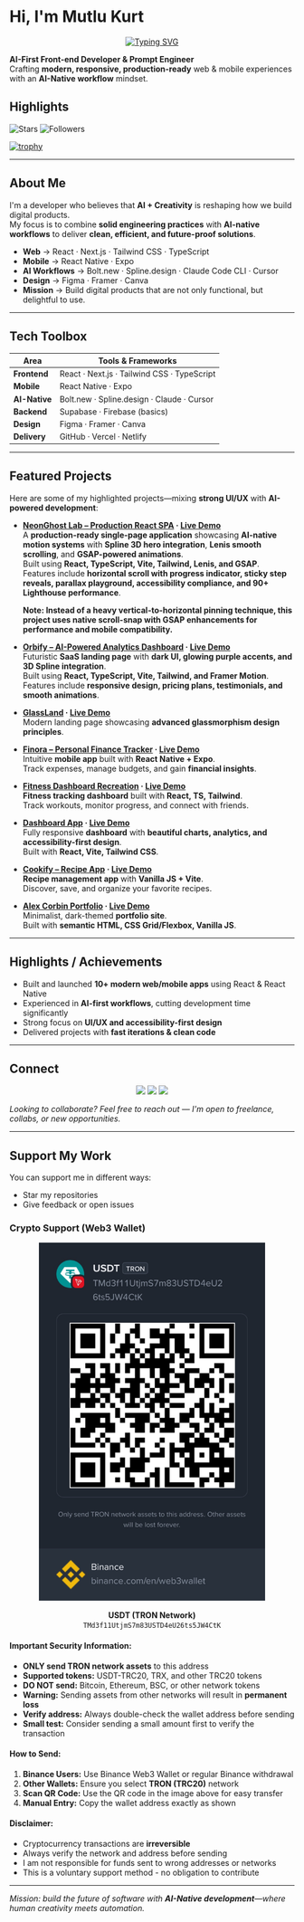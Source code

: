 # Hi, I'm Mutlu Kurt  

<div align="center">

[![Typing SVG](https://readme-typing-svg.demolab.com?font=Fira+Code&weight=600&size=30&duration=1800&pause=600&color=F97316&center=true&vCenter=true&width=800&lines=AI-First+Front-end+Developer;Vibe+Coder;Prompt+Engineer)](https://git.io/typing-svg)

</div>

**AI-First Front-end Developer & Prompt Engineer**  
Crafting **modern, responsive, production-ready** web & mobile experiences with an **AI-Native workflow** mindset.  

## Highlights

![Stars](https://img.shields.io/github/stars/mutlukurt?affiliations=OWNER&style=for-the-badge)
![Followers](https://img.shields.io/github/followers/mutlukurt?style=for-the-badge)

[![trophy](https://github-profile-trophy.vercel.app/?username=mutlukurt&theme=tokyonight&no-frame=true&no-bg=true&margin-w=15&row=1)](https://github.com/ryo-ma/github-profile-trophy)

---

## About Me  

I'm a developer who believes that **AI + Creativity** is reshaping how we build digital products.  
My focus is to combine **solid engineering practices** with **AI-native workflows** to deliver **clean, efficient, and future-proof solutions**.  

- **Web** → React · Next.js · Tailwind CSS · TypeScript  
- **Mobile** → React Native · Expo  
- **AI Workflows** → Bolt.new · Spline.design · Claude Code CLI · Cursor  
- **Design** → Figma · Framer · Canva  
- **Mission** → Build digital products that are not only functional, but delightful to use.  

---

## Tech Toolbox  

| Area          | Tools & Frameworks |
|---------------|--------------------|
| **Frontend**  | React · Next.js · Tailwind CSS · TypeScript |
| **Mobile**    | React Native · Expo |
| **AI-Native** | Bolt.new · Spline.design · Claude · Cursor |
| **Backend**   | Supabase · Firebase (basics) |
| **Design**    | Figma · Framer · Canva |
| **Delivery**  | GitHub · Vercel · Netlify |

---

## Featured Projects  

Here are some of my highlighted projects—mixing **strong UI/UX** with **AI-powered development**:  
- **[NeonGhost Lab – Production React SPA](https://github.com/mutlukurt/lenis-gsap-spline3d-neonghostlab) · [Live Demo](https://neonghost-lab-produc-ewhl.bolt.host/)**  
   A **production-ready single-page application** showcasing **AI-native motion systems** with **Spline 3D hero integration**, **Lenis smooth scrolling**, and **GSAP-powered animations**.  
   Built using **React, TypeScript, Vite, Tailwind, Lenis, and GSAP**.  
   Features include **horizontal scroll with progress indicator, sticky step reveals, parallax playground, accessibility compliance, and 90+ Lighthouse performance**.

  **Note: Instead of a heavy vertical-to-horizontal pinning technique, this project uses native scroll-snap with GSAP enhancements for performance and mobile compatibility.**
  
- **[Orbify – AI-Powered Analytics Dashboard](https://github.com/mutlukurt/orbify-saas-landing-page) · [Live Demo](https://orbify-saas-landing-l9p0.bolt.host/)**  
   Futuristic **SaaS landing page** with **dark UI, glowing purple accents, and 3D Spline integration**.  
   Built using **React, TypeScript, Vite, Tailwind, and Framer Motion**.  
   Features include **responsive design, pricing plans, testimonials, and smooth animations**.  

- **[GlassLand](https://github.com/mutlukurt/GlassLand) · [Live Demo](https://glassmorphism-landin-n96v.bolt.host/)**  
   Modern landing page showcasing **advanced glassmorphism design principles**.  

- **[Finora – Personal Finance Tracker](https://github.com/mutlukurt/finora-personal-finance-tracker-mobile-app) · [Live Demo](https://finora-personal-fina-hwth.bolt.host/)**  
   Intuitive **mobile app** built with **React Native + Expo**.  
   Track expenses, manage budgets, and gain **financial insights**.  

- **[Fitness Dashboard Recreation](https://github.com/mutlukurt/fitness-dashboard-recreation) · [Live Demo](https://fitness-dashboard-re-ap5m.bolt.host/)**  
   **Fitness tracking dashboard** built with **React, TS, Tailwind**.  
   Track workouts, monitor progress, and connect with friends.  

- **[Dashboard App](https://github.com/mutlukurt/dashboard-app) · [Live Demo](https://mutlukurt.github.io/dashboard-app/)**  
   Fully responsive **dashboard** with **beautiful charts, analytics, and accessibility-first design**.  
   Built with **React, Vite, Tailwind CSS**.  

- **[Cookify – Recipe App](https://github.com/mutlukurt/cookify-recipe-app) · [Live Demo](https://mutlukurt.github.io/cookify-recipe-app/)**  
   **Recipe management app** with **Vanilla JS + Vite**.  
   Discover, save, and organize your favorite recipes.  

- **[Alex Corbin Portfolio](https://github.com/mutlukurt/alex-corbin-portfolio) · [Live Demo](https://mutlukurt.github.io/alex-corbin-portfolio/)**  
   Minimalist, dark-themed **portfolio site**.  
   Built with **semantic HTML, CSS Grid/Flexbox, Vanilla JS**.  

---

## Highlights / Achievements  

- Built and launched **10+ modern web/mobile apps** using React & React Native  
- Experienced in **AI-first workflows**, cutting development time significantly  
- Strong focus on **UI/UX and accessibility-first design**  
- Delivered projects with **fast iterations & clean code**  

---

## Connect  

<p align="center">
  <a href="https://www.linkedin.com/in/mutlukurt"><img src="https://img.shields.io/badge/LinkedIn-0A66C2?style=for-the-badge&logo=linkedin&logoColor=white"/></a>
  <a href="https://twitter.com/mutlukurtio"><img src="https://img.shields.io/badge/Twitter-1DA1F2?style=for-the-badge&logo=twitter&logoColor=white"/></a>
  <a href="https://github.com/mutlukurt"><img src="https://img.shields.io/badge/GitHub-181717?style=for-the-badge&logo=github&logoColor=white"/></a>
</p>

*Looking to collaborate? Feel free to reach out — I'm open to freelance, collabs, or new opportunities.*  

---

## Support My Work

You can support me in different ways:

- Star my repositories  
- Give feedback or open issues

### Crypto Support (Web3 Wallet)

<div align="center">

<img src="public/web3wallet.jpg" alt="Web3 Wallet" width="400" />

**USDT (TRON Network)**  
`TMd3f11UtjmS7m83USTD4eU26ts5JW4CtK`

</div>

#### Important Security Information:

- **ONLY send TRON network assets** to this address
- **Supported tokens:** USDT-TRC20, TRX, and other TRC20 tokens
- **DO NOT send:** Bitcoin, Ethereum, BSC, or other network tokens
- **Warning:** Sending assets from other networks will result in **permanent loss**
- **Verify address:** Always double-check the wallet address before sending
- **Small test:** Consider sending a small amount first to verify the transaction

#### How to Send:

1. **Binance Users:** Use Binance Web3 Wallet or regular Binance withdrawal
2. **Other Wallets:** Ensure you select **TRON (TRC20)** network
3. **Scan QR Code:** Use the QR code in the image above for easy transfer
4. **Manual Entry:** Copy the wallet address exactly as shown

#### Disclaimer:

- Cryptocurrency transactions are **irreversible**
- Always verify the network and address before sending
- I am not responsible for funds sent to wrong addresses or networks
- This is a voluntary support method - no obligation to contribute

---

*Mission: build the future of software with **AI-Native development**—where human creativity meets automation.*